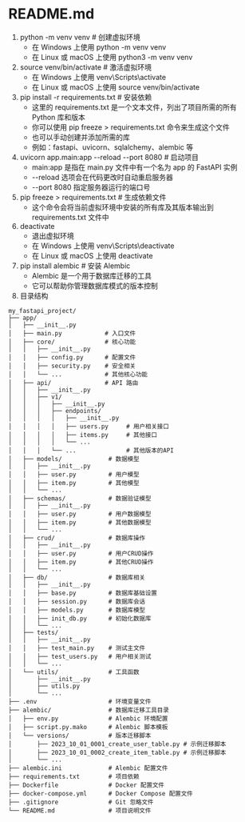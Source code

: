 # README.md
1. python -m venv venv # 创建虚拟环境
   - 在 Windows 上使用 python -m venv venv
   - 在 Linux 或 macOS 上使用 python3 -m venv venv
2. source venv/bin/activate # 激活虚拟环境
   - 在 Windows 上使用 venv\Scripts\activate
   - 在 Linux 或 macOS 上使用 source venv/bin/activate
3. pip install -r requirements.txt # 安装依赖
   - 这里的 requirements.txt 是一个文本文件，列出了项目所需的所有 Python 库和版本
   - 你可以使用 pip freeze > requirements.txt 命令来生成这个文件
   - 也可以手动创建并添加所需的库
   - 例如：fastapi、uvicorn、sqlalchemy、alembic 等
4. uvicorn app.main:app --reload --port 8080 # 启动项目
   - main:app 是指在 main.py 文件中有一个名为 app 的 FastAPI 实例
   - --reload 选项会在代码更改时自动重启服务器
   - --port 8080 指定服务器运行的端口号
5. pip freeze > requirements.txt # 生成依赖文件
   - 这个命令会将当前虚拟环境中安装的所有库及其版本输出到 requirements.txt 文件中
6. deactivate
   - 退出虚拟环境
   - 在 Windows 上使用 venv\Scripts\deactivate
   - 在 Linux 或 macOS 上使用 deactivate
7. pip install alembic # 安装 Alembic
   - Alembic 是一个用于数据库迁移的工具
   - 它可以帮助你管理数据库模式的版本控制  
7. 目录结构

```
my_fastapi_project/
├── app/
│   ├── __init__.py
│   ├── main.py            # 入口文件
│   ├── core/              # 核心功能
│   │   ├── __init__.py
│   │   ├── config.py      # 配置文件
│   │   ├── security.py    # 安全相关
│   │   └── ...            # 其他核心功能
│   ├── api/               # API 路由
│   │   ├── __init__.py
│   │   ├── v1/
│   │   │   ├── __init__.py
│   │   │   ├── endpoints/
│   │   │   │   ├── __init__.py
│   │   │   │   ├── users.py     # 用户相关接口
│   │   │   │   ├── items.py     # 其他接口
│   │   │   │   └── ...
│   │   │   └── ...              # 其他版本的API
│   ├── models/             # 数据模型
│   │   ├── __init__.py
│   │   ├── user.py         # 用户模型
│   │   ├── item.py         # 其他模型
│   │   └── ...
│   ├── schemas/            # 数据验证模型
│   │   ├── __init__.py     
│   │   ├── user.py         # 用户数据模型
│   │   ├── item.py         # 其他数据模型
│   │   └── ...
│   ├── crud/               # 数据库操作
│   │   ├── __init__.py
│   │   ├── user.py         # 用户CRUD操作
│   │   ├── item.py         # 其他CRUD操作
│   │   └── ...
│   ├── db/                 # 数据库相关
│   │   ├── __init__.py
│   │   ├── base.py         # 数据库基础设置
│   │   ├── session.py      # 数据库会话
│   │   ├── models.py       # 数据库模型
│   │   ├── init_db.py      # 初始化数据库
│   │   └── ...
│   ├── tests/
│   │   ├── __init__.py
│   │   ├── test_main.py    # 测试主文件
│   │   ├── test_users.py   # 用户相关测试
│   │   └── ...
│   └── utils/              # 工具函数
│       ├── __init__.py
│       ├── utils.py
│       └── ...
├── .env                    # 环境变量文件
├── alembic/                # 数据库迁移工具目录
│   ├── env.py              # Alembic 环境配置
│   ├── script.py.mako      # Alembic 脚本模板
│   └── versions/           # 版本迁移脚本
│       ├── 2023_10_01_0001_create_user_table.py # 示例迁移脚本
│       ├── 2023_10_01_0002_create_item_table.py # 示例迁移脚本
│       └── ...
├── alembic.ini             # Alembic 配置文件
├── requirements.txt        # 项目依赖
├── Dockerfile              # Docker 配置文件
├── docker-compose.yml      # Docker Compose 配置文件
├── .gitignore              # Git 忽略文件
└── README.md               # 项目说明文件
```

